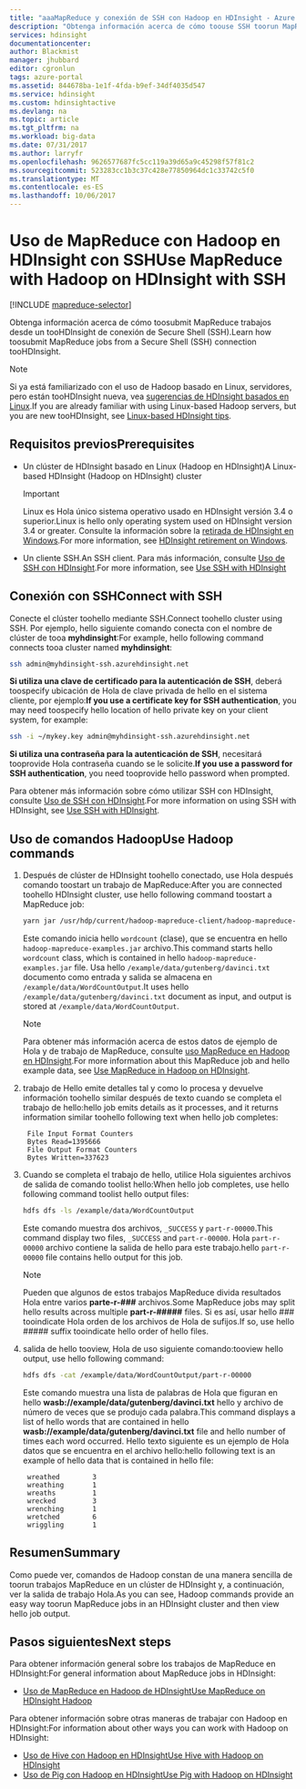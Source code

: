 ```yaml
---
title: "aaaMapReduce y conexión de SSH con Hadoop en HDInsight - Azure | Documentos de Microsoft"
description: "Obtenga información acerca de cómo toouse SSH toorun MapReduce trabajos usando Hadoop en HDInsight."
services: hdinsight
documentationcenter: 
author: Blackmist
manager: jhubbard
editor: cgronlun
tags: azure-portal
ms.assetid: 844678ba-1e1f-4fda-b9ef-34df4035d547
ms.service: hdinsight
ms.custom: hdinsightactive
ms.devlang: na
ms.topic: article
ms.tgt_pltfrm: na
ms.workload: big-data
ms.date: 07/31/2017
ms.author: larryfr
ms.openlocfilehash: 9626577687fc5cc119a39d65a9c45298f57f81c2
ms.sourcegitcommit: 523283cc1b3c37c428e77850964dc1c33742c5f0
ms.translationtype: MT
ms.contentlocale: es-ES
ms.lasthandoff: 10/06/2017
---
```

# <a name="use-mapreduce-with-hadoop-on-hdinsight-with-ssh"></a><span data-ttu-id="243f9-103">Uso de MapReduce con Hadoop en HDInsight con SSH</span><span class="sxs-lookup"><span data-stu-id="243f9-103">Use MapReduce with Hadoop on HDInsight with SSH</span></span>

[!INCLUDE [mapreduce-selector](../../includes/hdinsight-selector-use-mapreduce.md)]

<span data-ttu-id="243f9-104">Obtenga información acerca de cómo toosubmit MapReduce trabajos desde un tooHDInsight de conexión de Secure Shell (SSH).</span><span class="sxs-lookup"><span data-stu-id="243f9-104">Learn how toosubmit MapReduce jobs from a Secure Shell (SSH) connection tooHDInsight.</span></span>

> [!NOTE]
> <span data-ttu-id="243f9-105">Si ya está familiarizado con el uso de Hadoop basado en Linux, servidores, pero están tooHDInsight nueva, vea [sugerencias de HDInsight basados en Linux](hdinsight-hadoop-linux-information.md).</span><span class="sxs-lookup"><span data-stu-id="243f9-105">If you are already familiar with using Linux-based Hadoop servers, but you are new tooHDInsight, see [Linux-based HDInsight tips](hdinsight-hadoop-linux-information.md).</span></span>

## <span data-ttu-id="243f9-106"><a id="prereq"></a>Requisitos previos</span><span class="sxs-lookup"><span data-stu-id="243f9-106"><a id="prereq"></a>Prerequisites</span></span>

* <span data-ttu-id="243f9-107">Un clúster de HDInsight basado en Linux (Hadoop en HDInsight)</span><span class="sxs-lookup"><span data-stu-id="243f9-107">A Linux-based HDInsight (Hadoop on HDInsight) cluster</span></span>

  > [!IMPORTANT]
  > <span data-ttu-id="243f9-108">Linux es Hola único sistema operativo usado en HDInsight versión 3.4 o superior.</span><span class="sxs-lookup"><span data-stu-id="243f9-108">Linux is hello only operating system used on HDInsight version 3.4 or greater.</span></span> <span data-ttu-id="243f9-109">Consulte la información sobre la [retirada de HDInsight en Windows](hdinsight-component-versioning.md#hdinsight-windows-retirement).</span><span class="sxs-lookup"><span data-stu-id="243f9-109">For more information, see [HDInsight retirement on Windows](hdinsight-component-versioning.md#hdinsight-windows-retirement).</span></span>

* <span data-ttu-id="243f9-110">Un cliente SSH.</span><span class="sxs-lookup"><span data-stu-id="243f9-110">An SSH client.</span></span> <span data-ttu-id="243f9-111">Para más información, consulte [Uso de SSH con HDInsight](hdinsight-hadoop-linux-use-ssh-unix.md).</span><span class="sxs-lookup"><span data-stu-id="243f9-111">For more information, see [Use SSH with HDInsight](hdinsight-hadoop-linux-use-ssh-unix.md)</span></span>

## <span data-ttu-id="243f9-112"><a id="ssh"></a>Conexión con SSH</span><span class="sxs-lookup"><span data-stu-id="243f9-112"><a id="ssh"></a>Connect with SSH</span></span>

<span data-ttu-id="243f9-113">Conecte el clúster toohello mediante SSH.</span><span class="sxs-lookup"><span data-stu-id="243f9-113">Connect toohello cluster using SSH.</span></span> <span data-ttu-id="243f9-114">Por ejemplo, hello siguiente comando conecta con el nombre de clúster de tooa **myhdinsight**:</span><span class="sxs-lookup"><span data-stu-id="243f9-114">For example, hello following command connects tooa cluster named **myhdinsight**:</span></span>

```bash
ssh admin@myhdinsight-ssh.azurehdinsight.net
```

<span data-ttu-id="243f9-115">**Si utiliza una clave de certificado para la autenticación de SSH**, deberá toospecify ubicación de Hola de clave privada de hello en el sistema cliente, por ejemplo:</span><span class="sxs-lookup"><span data-stu-id="243f9-115">**If you use a certificate key for SSH authentication**, you may need toospecify hello location of hello private key on your client system, for example:</span></span>

```bash
ssh -i ~/mykey.key admin@myhdinsight-ssh.azurehdinsight.net
```

<span data-ttu-id="243f9-116">**Si utiliza una contraseña para la autenticación de SSH**, necesitará tooprovide Hola contraseña cuando se le solicite.</span><span class="sxs-lookup"><span data-stu-id="243f9-116">**If you use a password for SSH authentication**, you need tooprovide hello password when prompted.</span></span>

<span data-ttu-id="243f9-117">Para obtener más información sobre cómo utilizar SSH con HDInsight, consulte [Uso de SSH con HDInsight](hdinsight-hadoop-linux-use-ssh-unix.md).</span><span class="sxs-lookup"><span data-stu-id="243f9-117">For more information on using SSH with HDInsight, see [Use SSH with HDInsight](hdinsight-hadoop-linux-use-ssh-unix.md).</span></span>

## <span data-ttu-id="243f9-118"><a id="hadoop"></a>Uso de comandos Hadoop</span><span class="sxs-lookup"><span data-stu-id="243f9-118"><a id="hadoop"></a>Use Hadoop commands</span></span>

1. <span data-ttu-id="243f9-119">Después de clúster de HDInsight toohello conectado, use Hola después comando toostart un trabajo de MapReduce:</span><span class="sxs-lookup"><span data-stu-id="243f9-119">After you are connected toohello HDInsight cluster, use hello following command toostart a MapReduce job:</span></span>

    ```bash
    yarn jar /usr/hdp/current/hadoop-mapreduce-client/hadoop-mapreduce-examples.jar wordcount /example/data/gutenberg/davinci.txt /example/data/WordCountOutput
    ```

    <span data-ttu-id="243f9-120">Este comando inicia hello `wordcount` (clase), que se encuentra en hello `hadoop-mapreduce-examples.jar` archivo.</span><span class="sxs-lookup"><span data-stu-id="243f9-120">This command starts hello `wordcount` class, which is contained in hello `hadoop-mapreduce-examples.jar` file.</span></span> <span data-ttu-id="243f9-121">Usa hello `/example/data/gutenberg/davinci.txt` documento como entrada y salida se almacena en `/example/data/WordCountOutput`.</span><span class="sxs-lookup"><span data-stu-id="243f9-121">It uses hello `/example/data/gutenberg/davinci.txt` document as input, and output is stored at `/example/data/WordCountOutput`.</span></span>

    > [!NOTE]
    > <span data-ttu-id="243f9-122">Para obtener más información acerca de estos datos de ejemplo de Hola y de trabajo de MapReduce, consulte [uso MapReduce en Hadoop en HDInsight](hdinsight-use-mapreduce.md).</span><span class="sxs-lookup"><span data-stu-id="243f9-122">For more information about this MapReduce job and hello example data, see [Use MapReduce in Hadoop on HDInsight](hdinsight-use-mapreduce.md).</span></span>

2. <span data-ttu-id="243f9-123">trabajo de Hello emite detalles tal y como lo procesa y devuelve información toohello similar después de texto cuando se completa el trabajo de hello:</span><span class="sxs-lookup"><span data-stu-id="243f9-123">hello job emits details as it processes, and it returns information similar toohello following text when hello job completes:</span></span>

        File Input Format Counters
        Bytes Read=1395666
        File Output Format Counters
        Bytes Written=337623

3. <span data-ttu-id="243f9-124">Cuando se completa el trabajo de hello, utilice Hola siguientes archivos de salida de comando toolist hello:</span><span class="sxs-lookup"><span data-stu-id="243f9-124">When hello job completes, use hello following command toolist hello output files:</span></span>

    ```bash
    hdfs dfs -ls /example/data/WordCountOutput
    ```

    <span data-ttu-id="243f9-125">Este comando muestra dos archivos, `_SUCCESS` y `part-r-00000`.</span><span class="sxs-lookup"><span data-stu-id="243f9-125">This command display two files, `_SUCCESS` and `part-r-00000`.</span></span> <span data-ttu-id="243f9-126">Hola `part-r-00000` archivo contiene la salida de hello para este trabajo.</span><span class="sxs-lookup"><span data-stu-id="243f9-126">hello `part-r-00000` file contains hello output for this job.</span></span>

    > [!NOTE]
    > <span data-ttu-id="243f9-127">Pueden que algunos de estos trabajos MapReduce divida resultados Hola entre varios **parte-r-###** archivos.</span><span class="sxs-lookup"><span data-stu-id="243f9-127">Some MapReduce jobs may split hello results across multiple **part-r-#####** files.</span></span> <span data-ttu-id="243f9-128">Si es así, usar hello ### tooindicate Hola orden de los archivos de Hola de sufijos.</span><span class="sxs-lookup"><span data-stu-id="243f9-128">If so, use hello ##### suffix tooindicate hello order of hello files.</span></span>

4. <span data-ttu-id="243f9-129">salida de hello tooview, Hola de uso siguiente comando:</span><span class="sxs-lookup"><span data-stu-id="243f9-129">tooview hello output, use hello following command:</span></span>

    ```bash
    hdfs dfs -cat /example/data/WordCountOutput/part-r-00000
    ```

    <span data-ttu-id="243f9-130">Este comando muestra una lista de palabras de Hola que figuran en hello **wasb://example/data/gutenberg/davinci.txt** hello y archivo de número de veces que se produjo cada palabra.</span><span class="sxs-lookup"><span data-stu-id="243f9-130">This command displays a list of hello words that are contained in hello **wasb://example/data/gutenberg/davinci.txt** file and hello number of times each word occurred.</span></span> <span data-ttu-id="243f9-131">Hello texto siguiente es un ejemplo de Hola datos que se encuentra en el archivo hello:</span><span class="sxs-lookup"><span data-stu-id="243f9-131">hello following text is an example of hello data that is contained in hello file:</span></span>

        wreathed        3
        wreathing       1
        wreaths         1
        wrecked         3
        wrenching       1
        wretched        6
        wriggling       1

## <span data-ttu-id="243f9-132"><a id="summary"></a>Resumen</span><span class="sxs-lookup"><span data-stu-id="243f9-132"><a id="summary"></a>Summary</span></span>

<span data-ttu-id="243f9-133">Como puede ver, comandos de Hadoop constan de una manera sencilla de toorun trabajos MapReduce en un clúster de HDInsight y, a continuación, ver la salida de trabajo Hola.</span><span class="sxs-lookup"><span data-stu-id="243f9-133">As you can see, Hadoop commands provide an easy way toorun MapReduce jobs in an HDInsight cluster and then view hello job output.</span></span>

## <span data-ttu-id="243f9-134"><a id="nextsteps"></a>Pasos siguientes</span><span class="sxs-lookup"><span data-stu-id="243f9-134"><a id="nextsteps"></a>Next steps</span></span>

<span data-ttu-id="243f9-135">Para obtener información general sobre los trabajos de MapReduce en HDInsight:</span><span class="sxs-lookup"><span data-stu-id="243f9-135">For general information about MapReduce jobs in HDInsight:</span></span>

* [<span data-ttu-id="243f9-136">Uso de MapReduce en Hadoop de HDInsight</span><span class="sxs-lookup"><span data-stu-id="243f9-136">Use MapReduce on HDInsight Hadoop</span></span>](hdinsight-use-mapreduce.md)

<span data-ttu-id="243f9-137">Para obtener información sobre otras maneras de trabajar con Hadoop en HDInsight:</span><span class="sxs-lookup"><span data-stu-id="243f9-137">For information about other ways you can work with Hadoop on HDInsight:</span></span>

* [<span data-ttu-id="243f9-138">Uso de Hive con Hadoop en HDInsight</span><span class="sxs-lookup"><span data-stu-id="243f9-138">Use Hive with Hadoop on HDInsight</span></span>](hdinsight-use-hive.md)
* [<span data-ttu-id="243f9-139">Uso de Pig con Hadoop en HDInsight</span><span class="sxs-lookup"><span data-stu-id="243f9-139">Use Pig with Hadoop on HDInsight</span></span>](hdinsight-use-pig.md)
